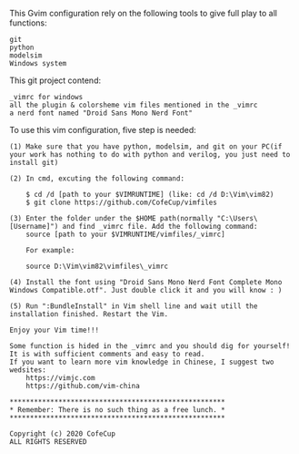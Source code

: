 This Gvim configuration rely on the following tools to give full play to all functions:

    git 
    python
    modelsim
    Windows system

This git project contend:

    _vimrc for windows
    all the plugin & colorsheme vim files mentioned in the _vimrc
    a nerd font named "Droid Sans Mono Nerd Font"

To use this vim configuration, five step is needed:

    (1) Make sure that you have python, modelsim, and git on your PC(if your work has nothing to do with python and verilog, you just need to install git)

    (2) In cmd, excuting the following command:

        $ cd /d [path to your $VIMRUNTIME] (like: cd /d D:\Vim\vim82)
        $ git clone https://github.com/CofeCup/vimfiles

    (3) Enter the folder under the $HOME path(normally "C:\Users\[Username]") and find _vimrc file. Add the following command:
        source [path to your $VIMRUNTIME/vimfiles/_vimrc]

        For example:
        
        source D:\Vim\vim82\vimfiles\_vimrc

    (4) Install the font using "Droid Sans Mono Nerd Font Complete Mono Windows Compatible.otf". Just double click it and you will know : )

	(5) Run ":BundleInstall" in Vim shell line and wait utill the installation finished. Restart the Vim.

    Enjoy your Vim time!!!

    Some function is hided in the _vimrc and you should dig for yourself! It is with sufficient comments and easy to read.
    If you want to learn more vim knowledge in Chinese, I suggest two wedsites: 
        https://vimjc.com 
        https://github.com/vim-china

	*****************************************************
    * Remember: There is no such thing as a free lunch. *
	*****************************************************

    Copyright (c) 2020 CofeCup
    ALL RIGHTS RESERVED
